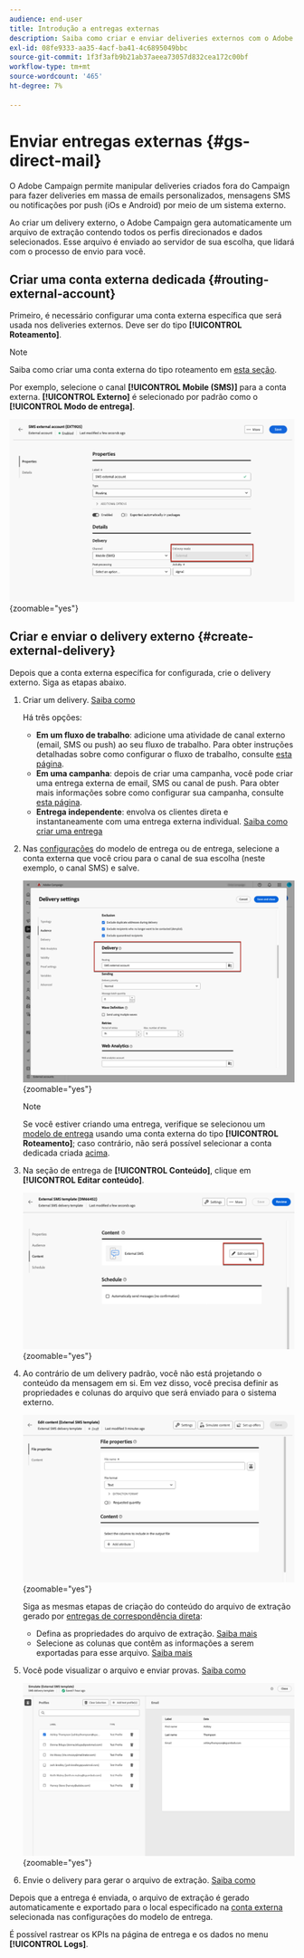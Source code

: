 ```yaml
---
audience: end-user
title: Introdução a entregas externas
description: Saiba como criar e enviar deliveries externos com o Adobe Campaign Web
exl-id: 08fe9333-aa35-4acf-ba41-4c6895049bbc
source-git-commit: 1f3f3afb9b21ab37aeea73057d832cea172c00bf
workflow-type: tm+mt
source-wordcount: '465'
ht-degree: 7%

---
```


# Enviar entregas externas {#gs-direct-mail}


O Adobe Campaign permite manipular deliveries criados fora do Campaign para fazer deliveries em massa de emails personalizados, mensagens SMS ou notificações por push (iOs e Android) por meio de um sistema externo.

<!--The supported channels are Email, Mobile (SMS), and Push (iOs and Android).-->

Ao criar um delivery externo, o Adobe Campaign gera automaticamente um arquivo de extração contendo todos os perfis direcionados e dados selecionados. Esse arquivo é enviado ao servidor de sua escolha, que lidará com o processo de envio para você.

## Criar uma conta externa dedicada {#routing-external-account}

Primeiro, é necessário configurar uma conta externa específica que será usada nos deliveries externos. Deve ser do tipo **[!UICONTROL Roteamento]**.

>[!NOTE]
>
>Saiba como criar uma conta externa do tipo roteamento em [esta seção](../administration/external-account.md#routing).

Por exemplo, selecione o canal **[!UICONTROL Mobile (SMS)]** para a conta externa. **[!UICONTROL Externo]** é selecionado por padrão como o **[!UICONTROL Modo de entrega]**.

![](../administration/assets/external-account-delivery-mode.png){zoomable="yes"}

## Criar e enviar o delivery externo {#create-external-delivery}

Depois que a conta externa específica for configurada, crie o delivery externo. Siga as etapas abaixo.

1. Criar um delivery. [Saiba como](create-deliveries.md)

   Há três opções:

   * **Em um fluxo de trabalho**: adicione uma atividade de canal externo (email, SMS ou push) ao seu fluxo de trabalho. Para obter instruções detalhadas sobre como configurar o fluxo de trabalho, consulte [esta página](../workflows/gs-workflow-creation.md).
   * **Em uma campanha**: depois de criar uma campanha, você pode criar uma entrega externa de email, SMS ou canal de push. Para obter mais informações sobre como configurar sua campanha, consulte [esta página](../campaigns/gs-campaigns.md).
   * **Entrega independente**: envolva os clientes direta e instantaneamente com uma entrega externa individual. [Saiba como criar uma entrega](../msg/gs-deliveries.md)

1. Nas [configurações](../advanced-settings/delivery-settings.md) do modelo de entrega ou de entrega, selecione a conta externa que você criou para o canal de sua escolha (neste exemplo, o canal SMS) e salve.

   ![](assets/external-delivery-routing.png){zoomable="yes"}

   >[!NOTE]
   >
   >Se você estiver criando uma entrega, verifique se selecionou um [modelo de entrega](delivery-template.md) usando uma conta externa do tipo **[!UICONTROL Roteamento]**; caso contrário, não será possível selecionar a conta dedicada criada [acima](#routing-external-account).

1. Na seção de entrega de **[!UICONTROL Conteúdo]**, clique em **[!UICONTROL Editar conteúdo]**.

   ![](assets/external-delivery-edit-content.png){zoomable="yes"}

1. Ao contrário de um delivery padrão, você não está projetando o conteúdo da mensagem em si. Em vez disso, você precisa definir as propriedades e colunas do arquivo que será enviado para o sistema externo.

   ![](assets/external-delivery-file-properties.png){zoomable="yes"}

   Siga as mesmas etapas de criação do conteúdo do arquivo de extração gerado por [entregas de correspondência direta](../direct-mail/content-direct-mail.md):

   * Defina as propriedades do arquivo de extração. [Saiba mais](../direct-mail/content-direct-mail.md#properties)
   * Selecione as colunas que contêm as informações a serem exportadas para esse arquivo. [Saiba mais](../direct-mail/content-direct-mail.md#content)

1. Você pode visualizar o arquivo e enviar provas<!--not in UI right now - to check-->. [Saiba como](../direct-mail/send-direct-mail.md#preview-dm)

   ![](assets/external-delivery-simulate.png){zoomable="yes"}

1. Envie o delivery para gerar o arquivo de extração. [Saiba como](../direct-mail/send-direct-mail.md#send-dm)

Depois que a entrega é enviada, o arquivo de extração é gerado automaticamente e exportado para o local especificado na [conta externa](../administration/external-account.md#create-ext-account) selecionada nas configurações do modelo de entrega.

É possível rastrear os KPIs na página de entrega e os dados no menu **[!UICONTROL Logs]**.

